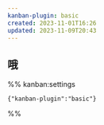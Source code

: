```yaml
---  
kanban-plugin: basic  
created: 2023-11-01T16:26  
updated: 2023-11-09T20:43  
---  
```

  
  
## 哦  
  
  
  
  
  
%% kanban:settings  
```  
{"kanban-plugin":"basic"}  
```  
%%